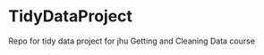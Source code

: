 TidyDataProject
===============

Repo for tidy data project for jhu Getting and Cleaning Data course
